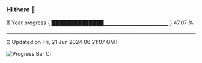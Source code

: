 ### Hi there 👋

⏳ Year progress { ██████████████▁▁▁▁▁▁▁▁▁▁▁▁▁▁▁▁ } 47.07 %

---

⏰ Updated on Fri, 21 Jun 2024 06:21:07 GMT

![Progress Bar CI](https://github.com/liununu/liununu/workflows/Progress%20Bar%20CI/badge.svg)
